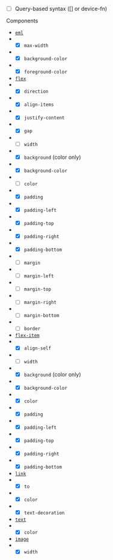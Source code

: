 - [ ] Query-based syntax ([] or device-fn)

Components
- [`eml`](./docs/eml.md)
- - [x] `max-width`
- - [x] `background-color`
- - [x] `foreground-color`
- [`flex`](./docs/flex.md)
- - [x] `direction`
- - [x] `align-items`
- - [x] `justify-content`
- - [x] `gap`
- - [ ] `width`
- - [x] `background` (color only)
- - [x] `background-color`
- - [ ] `color`
- - [x] `padding`
- - [x] `padding-left`
- - [x] `padding-top`
- - [x] `padding-right`
- - [x] `padding-bottom`
- - [ ] `margin`
- - [ ] `margin-left`
- - [ ] `margin-top`
- - [ ] `margin-right`
- - [ ] `margin-bottom`
- - [ ] `border`
- [`flex-item`](./docs/flex-item.md)
- - [x] `align-self`
- - [ ] `width`
- - [x] `background` (color only)
- - [x] `background-color`
- - [x] `color`
- - [x] `padding`
- - [x] `padding-left`
- - [x] `padding-top`
- - [x] `padding-right`
- - [x] `padding-bottom`
- [`link`](./docs/link.md)
- - [x] `to`
- - [x] `color`
- - [x] `text-decoration`
- [`text`](./docs/text.md)
- - [x] `color`
- [`image`](./docs/image.md)
- - [x] `width`
